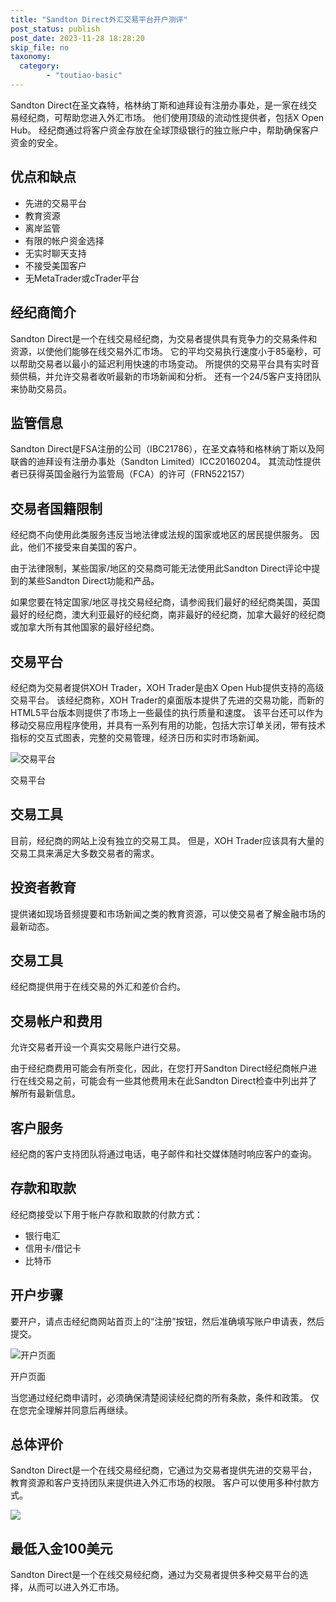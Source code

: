 ```yaml
---
title: "Sandton Direct外汇交易平台开户测评"
post_status: publish
post_date: 2023-11-28 18:28:20
skip_file: no
taxonomy:
  category:
        - "toutiao-basic"
---
```


Sandton Direct在圣文森特，格林纳丁斯和迪拜设有注册办事处，是一家在线交易经纪商，可帮助您进入外汇市场。 他们使用顶级的流动性提供者，包括X Open Hub。 经纪商通过将客户资金存放在全球顶级银行的独立账户中，帮助确保客户资金的安全。

## 优点和缺点

- 先进的交易平台
- 教育资源
- 离岸监管
- 有限的帐户资金选择
- 无实时聊天支持
- 不接受美国客户
- 无MetaTrader或cTrader平台

## 经纪商简介

Sandton Direct是一个在线交易经纪商，为交易者提供具有竞争力的交易条件和资源，以使他们能够在线交易外汇市场。 它的平均交易执行速度小于85毫秒，可以帮助交易者以最小的延迟利用快速的市场变动。 所提供的交易平台具有实时音频供稿，并允许交易者收听最新的市场新闻和分析。 还有一个24/5客户支持团队来协助交易员。

## 监管信息

Sandton Direct是FSA注册的公司（IBC21786），在圣文森特和格林纳丁斯以及阿联酋的迪拜设有注册办事处（Sandton Limited）ICC20160204。 其流动性提供者已获得英国金融行为监管局（FCA）的许可（FRN522157）

## 交易者国籍限制

经纪商不向使用此类服务​​违反当地法律或法规的国家或地区的居民提供服务。 因此，他们不接受来自美国的客户。

由于法律限制，某些国家/地区的交易商可能无法使用此Sandton Direct评论中提到的某些Sandton Direct功能和产品。

如果您要在特定国家/地区寻找交易经纪商，请参阅我们最好的经纪商美国，英国最好的经纪商，澳大利亚最好的经纪商，南非最好的经纪商，加拿大最好的经纪商或加拿大所有其他国家的最好经纪商。

## 交易平台

经纪商为交易者提供XOH Trader，XOH Trader是由X Open Hub提供支持的高级交易平台。 该经纪商称，XOH Trader的桌面版本提供了先进的交易功能，而新的HTML5平台版本则提供了市场上一些最佳的执行质量和速度。 该平台还可以作为移动交易应用程序使用，并具有一系列有用的功能，包括大宗订单关闭，带有技术指标的交互式图表，完整的交易管理，经济日历和实时市场新闻。

![交易平台](https://cdn.fendou.la/funstoutiao/2020/12/Sandton-Direct-Review-Trading-Platform.jpg "交易平台")

交易平台

## 交易工具

目前，经纪商的网站上没有独立的交易工具。 但是，XOH Trader应该具有大量的交易工具来满足大多数交易者的需求。

## 投资者教育

提供诸如现场音频提要和市场新闻之类的教育资源，可以使交易者了解金融市场的最新动态。

## 交易工具

经纪商提供用于在线交易的外汇和差价合约。

## 交易帐户和费用

允许交易者开设一个真实交易账户进行交易。

由于经纪商费用可能会有所变化，因此，在您打开Sandton Direct经纪商帐户进行在线交易之前，可能会有一些其他费用未在此Sandton Direct检查中列出并了解所有最新信息。

## 客户服务

经纪商的客户支持团队将通过电话，电子邮件和社交媒体随时响应客户的查询。

## 存款和取款

经纪商接受以下用于帐户存款和取款的付款方式：

- 银行电汇
- 信用卡/借记卡
- 比特币

## 开户步骤

要开户，请点击经纪商网站首页上的“注册”按钮，然后准确填写账户申请表，然后提交。

![开户页面](https://cdn.fendou.la/funstoutiao/2020/12/Sandton-Direct-Account-Opening-Page-379x1024.jpg "开户页面")

开户页面

当您通过经纪商申请时，必须确保清楚阅读经纪商的所有条款，条件和政策。 仅在您完全理解并同意后再继续。

## 总体评价

Sandton Direct是一个在线交易经纪商，它通过为交易者提供先进的交易平台，教育资源和客户支持团队来提供进入外汇市场的权限。 客户可以使用多种付款方式。

![](https://cdn.fendou.la/funstoutiao/2020/12/Sandton-Direct-Logo.png)

## 最低入金100美元

Sandton Direct是一个在线交易经纪商，通过为交易者提供多种交易平台的选择，从而可以进入外汇市场。
